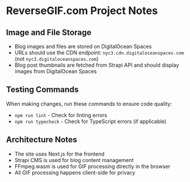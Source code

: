 # ReverseGIF.com Project Notes

## Image and File Storage
- Blog images and files are stored on DigitalOcean Spaces
- URLs should use the CDN endpoint: `nyc3.cdn.digitaloceanspaces.com` (not `nyc3.digitaloceanspaces.com`)
- Blog post thumbnails are fetched from Strapi API and should display images from DigitalOcean Spaces

## Testing Commands
When making changes, run these commands to ensure code quality:
- `npm run lint` - Check for linting errors
- `npm run typecheck` - Check for TypeScript errors (if applicable)

## Architecture Notes
- The site uses Next.js for the frontend
- Strapi CMS is used for blog content management
- FFmpeg.wasm is used for GIF processing directly in the browser
- All GIF processing happens client-side for privacy